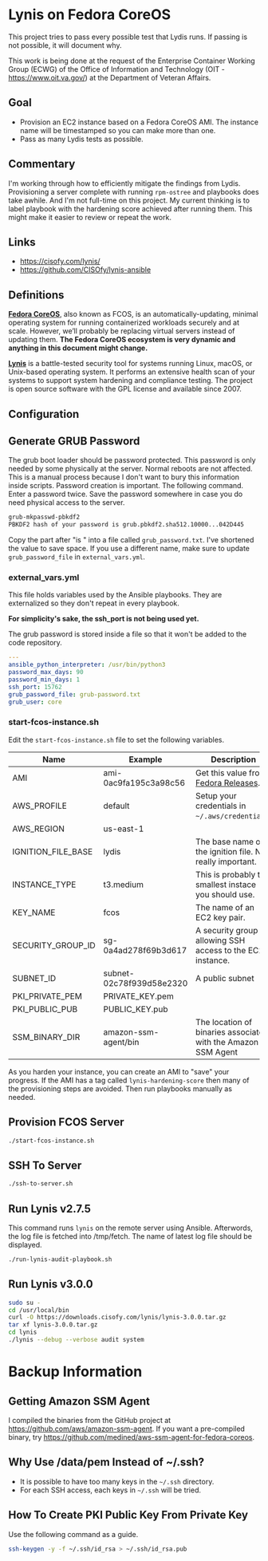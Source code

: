 # Lynis on Fedora CoreOS

This project tries to pass every possible test that Lydis runs. If passing is not possible, it will document why.

This work is being done at the request of the Enterprise Container Working Group (ECWG) of the Office of Information and Technology (OIT - https://www.oit.va.gov/) at the Department of Veteran Affairs.

## Goal

* Provision an EC2 instance based on a Fedora CoreOS AMI. The instance name will be timestamped so you can make more than one.
* Pass as many Lydis tests as possible.

## Commentary

I'm working through how to efficiently mitigate the findings from Lydis. Provisioning a server complete with running `rpm-ostree` and playbooks does take awhile. And I'm not full-time on this project. My current thinking is to label playbook with the hardening score achieved after running them. This might make it easier to review or repeat the work.


## Links

* https://cisofy.com/lynis/
* https://github.com/CISOfy/lynis-ansible

## Definitions

[**Fedora CoreOS**](https://getfedora.org/coreos), also known as FCOS, is an automatically-updating, minimal operating system for running containerized workloads securely and at scale. However, we’ll probably be replacing virtual servers instead of updating them. **The Fedora CoreOS ecosystem is very dynamic and anything in this document might change.**

[**Lynis**](https://cisofy.com/lynis/) is a battle-tested security tool for systems running Linux, macOS, or Unix-based operating system. It performs an extensive health scan of your systems to support system hardening and compliance testing. The project is open source software with the GPL license and available since 2007.

## Configuration

## Generate GRUB Password

The grub boot loader should be password protected. This password is only needed by some physically at the server. Normal reboots are not affected. This is a manual process because I don't want to bury this information inside scripts. Password creation is important. The following command. Enter a password twice. Save the password somewhere in case you do need physical access to the server.

```bash
grub-mkpasswd-pbkdf2
PBKDF2 hash of your password is grub.pbkdf2.sha512.10000...042D445
```

Copy the part after "is " into a file called `grub_password.txt`. I've shortened the value to save space. If you use a different name, make sure to update `grub_password_file` in `external_vars.yml`.

### external_vars.yml

This file holds variables used by the Ansible playbooks. They are externalized so they don't repeat in every playbook.

**For simplicity's sake, the ssh_port is not being used yet.**

The grub password is stored inside a file so that it won't be added to the code repository.

```yaml
---
ansible_python_interpreter: /usr/bin/python3
password_max_days: 90
password_min_days: 1
ssh_port: 15762
grub_password_file: grub-password.txt
grub_user: core
```

### start-fcos-instance.sh

Edit the `start-fcos-instance.sh` file to set the following variables.

| Name | Example | Description |
| ---- | ------- | ----------- |
| AMI | ami-0ac9fa195c3a98c56 | Get this value from [Fedora Releases](https://getfedora.org/en/coreos/download?tab=cloud_launchable&stream=stable).|
| AWS_PROFILE | default | Setup your credentials in `~/.aws/credentials`.
| AWS_REGION | us-east-1 |
| IGNITION_FILE_BASE | lydis | The base name of the ignition file. Not really important. |
| INSTANCE_TYPE | t3.medium | This is probably the smallest instace you should use. |
| KEY_NAME | fcos | The name of an EC2 key pair. |
| SECURITY_GROUP_ID | sg-0a4ad278f69b3d617 | A security group allowing SSH access to the EC2 instance. |
| SUBNET_ID | subnet-02c78f939d58e2320 | A public subnet |
| PKI_PRIVATE_PEM | PRIVATE_KEY.pem |
| PKI_PUBLIC_PUB | PUBLIC_KEY.pub |
| SSM_BINARY_DIR | amazon-ssm-agent/bin | The location of  binaries associated with the Amazon SSM Agent |

As you harden your instance, you can create an AMI to "save" your progress. If the AMI has a tag called `lynis-hardening-score` then many of the provisioning steps are avoided. Then run playbooks manually as needed.

## Provision FCOS Server

```bash
./start-fcos-instance.sh
```

## SSH To Server

```bash
./ssh-to-server.sh
```

## Run Lynis v2.7.5

This command runs `lynis` on the remote server using Ansible. Afterwords, the log file is fetched into /tmp/fetch. The name of latest log file should be displayed.

```bash
./run-lynis-audit-playbook.sh
```

## Run Lynis v3.0.0

```bash
sudo su -
cd /usr/local/bin
curl -O https://downloads.cisofy.com/lynis/lynis-3.0.0.tar.gz
tar xf lynis-3.0.0.tar.gz
cd lynis
./lynis --debug --verbose audit system
```

# Backup Information

## Getting Amazon SSM Agent

I compiled the binaries from the GitHub project at https://github.com/aws/amazon-ssm-agent. If you want a pre-compiled binary, try https://github.com/medined/aws-ssm-agent-for-fedora-coreos. 

## Why Use /data/pem Instead of ~/.ssh?

* It is possible to have too many keys in the `~/.ssh` directory. 
* For each SSH access, each keys in `~/.ssh` will be tried.

## How To Create PKI Public Key From Private Key

Use the following command as a guide.

```bash
ssh-keygen -y -f ~/.ssh/id_rsa > ~/.ssh/id_rsa.pub
```
